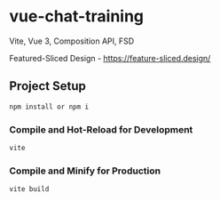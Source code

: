 # vue-chat-training

Vite, Vue 3, Composition API, FSD

Featured-Sliced Design - https://feature-sliced.design/


## Project Setup

```sh
npm install or npm i
```

### Compile and Hot-Reload for Development

```sh
vite
```

### Compile and Minify for Production

```sh
vite build
```
